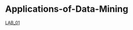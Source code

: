 # Applications-of-Data-Mining
[LAB_01](https://github.com/2303A51674/Applications-of-Data-Mining/blob/main/ADM_01.ipynb)<br>
